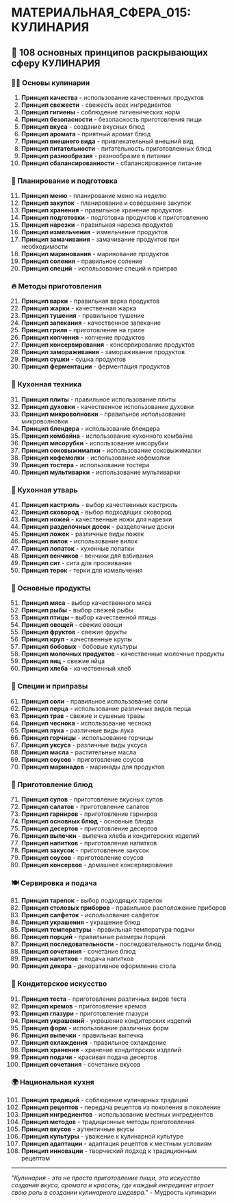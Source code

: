 # МАТЕРИАЛЬНАЯ_СФЕРА_015: КУЛИНАРИЯ

## 🌟 108 основных принципов раскрывающих сферу КУЛИНАРИЯ

### 👨‍🍳 Основы кулинарии

1. **Принцип качества** - использование качественных продуктов
2. **Принцип свежести** - свежесть всех ингредиентов
3. **Принцип гигиены** - соблюдение гигиенических норм
4. **Принцип безопасности** - безопасность приготовления пищи
5. **Принцип вкуса** - создание вкусных блюд
6. **Принцип аромата** - приятный аромат блюд
7. **Принцип внешнего вида** - привлекательный внешний вид
8. **Принцип питательности** - питательность приготовленных блюд
9. **Принцип разнообразия** - разнообразие в питании
10. **Принцип сбалансированности** - сбалансированное питание

### 🥘 Планирование и подготовка

11. **Принцип меню** - планирование меню на неделю
12. **Принцип закупок** - планирование и совершение закупок
13. **Принцип хранения** - правильное хранение продуктов
14. **Принцип подготовки** - подготовка продуктов к приготовлению
15. **Принцип нарезки** - правильная нарезка продуктов
16. **Принцип измельчения** - измельчение продуктов
17. **Принцип замачивания** - замачивание продуктов при необходимости
18. **Принцип маринования** - маринование продуктов
19. **Принцип соления** - правильное соление
20. **Принцип специй** - использование специй и приправ

### 🔥 Методы приготовления

21. **Принцип варки** - правильная варка продуктов
22. **Принцип жарки** - качественная жарка
23. **Принцип тушения** - правильное тушение
24. **Принцип запекания** - качественное запекание
25. **Принцип гриля** - приготовление на гриле
26. **Принцип копчения** - копчение продуктов
27. **Принцип консервирования** - консервирование продуктов
28. **Принцип замораживания** - замораживание продуктов
29. **Принцип сушки** - сушка продуктов
30. **Принцип ферментации** - ферментация продуктов

### 🍳 Кухонная техника

31. **Принцип плиты** - правильное использование плиты
32. **Принцип духовки** - качественное использование духовки
33. **Принцип микроволновки** - правильное использование микроволновки
34. **Принцип блендера** - использование блендера
35. **Принцип комбайна** - использование кухонного комбайна
36. **Принцип мясорубки** - использование мясорубки
37. **Принцип соковыжималки** - использование соковыжималки
38. **Принцип кофемолки** - использование кофемолки
39. **Принцип тостера** - использование тостера
40. **Принцип мультиварки** - использование мультиварки

### 🥄 Кухонная утварь

41. **Принцип кастрюль** - выбор качественных кастрюль
42. **Принцип сковород** - выбор подходящих сковород
43. **Принцип ножей** - качественные ножи для нарезки
44. **Принцип разделочных досок** - разделочные доски
45. **Принцип ложек** - различные виды ложек
46. **Принцип вилок** - использование вилок
47. **Принцип лопаток** - кухонные лопатки
48. **Принцип венчиков** - венчики для взбивания
49. **Принцип сит** - сита для просеивания
50. **Принцип терок** - терки для измельчения

### 🌾 Основные продукты

51. **Принцип мяса** - выбор качественного мяса
52. **Принцип рыбы** - выбор свежей рыбы
53. **Принцип птицы** - выбор качественной птицы
54. **Принцип овощей** - свежие овощи
55. **Принцип фруктов** - свежие фрукты
56. **Принцип круп** - качественные крупы
57. **Принцип бобовых** - бобовые культуры
58. **Принцип молочных продуктов** - качественные молочные продукты
59. **Принцип яиц** - свежие яйца
60. **Принцип хлеба** - качественный хлеб

### 🧂 Специи и приправы

61. **Принцип соли** - правильное использование соли
62. **Принцип перца** - использование различных видов перца
63. **Принцип трав** - свежие и сушеные травы
64. **Принцип чеснока** - использование чеснока
65. **Принцип лука** - различные виды лука
66. **Принцип горчицы** - использование горчицы
67. **Принцип уксуса** - различные виды уксуса
68. **Принцип масла** - растительные масла
69. **Принцип соусов** - приготовление соусов
70. **Принцип маринадов** - маринады для продуктов

### 🥗 Приготовление блюд

71. **Принцип супов** - приготовление вкусных супов
72. **Принцип салатов** - приготовление салатов
73. **Принцип гарниров** - приготовление гарниров
74. **Принцип основных блюд** - основные блюда
75. **Принцип десертов** - приготовление десертов
76. **Принцип выпечки** - выпечка хлеба и кондитерских изделий
77. **Принцип напитков** - приготовление напитков
78. **Принцип закусок** - приготовление закусок
79. **Принцип соусов** - приготовление соусов
80. **Принцип консервов** - домашнее консервирование

### 🍽️ Сервировка и подача

81. **Принцип тарелок** - выбор подходящих тарелок
82. **Принцип столовых приборов** - правильное расположение приборов
83. **Принцип салфеток** - использование салфеток
84. **Принцип украшения** - украшение блюд
85. **Принцип температуры** - правильная температура подачи
86. **Принцип порций** - правильные размеры порций
87. **Принцип последовательности** - последовательность подачи блюд
88. **Принцип сочетания** - сочетание блюд
89. **Принцип напитков** - подача напитков
90. **Принцип декора** - декоративное оформление стола

### 🧁 Кондитерское искусство

91. **Принцип теста** - приготовление различных видов теста
92. **Принцип кремов** - приготовление кремов
93. **Принцип глазури** - приготовление глазури
94. **Принцип украшений** - украшение кондитерских изделий
95. **Принцип форм** - использование различных форм
96. **Принцип выпечки** - правильная выпечка
97. **Принцип охлаждения** - правильное охлаждение
98. **Принцип хранения** - хранение кондитерских изделий
99. **Принцип подачи** - красивая подача десертов
100. **Принцип сочетания** - сочетание вкусов

### 🌍 Национальная кухня

101. **Принцип традиций** - соблюдение кулинарных традиций
102. **Принцип рецептов** - передача рецептов из поколения в поколение
103. **Принцип ингредиентов** - использование местных ингредиентов
104. **Принцип методов** - традиционные методы приготовления
105. **Принцип вкусов** - аутентичные вкусы
106. **Принцип культуры** - уважение к кулинарной культуре
107. **Принцип адаптации** - адаптация рецептов к местным условиям
108. **Принцип инновации** - творческий подход к традиционным рецептам

---

*"Кулинария - это не просто приготовление пищи, это искусство создания вкуса, аромата и красоты, где каждый ингредиент играет свою роль в создании кулинарного шедевра."* - Мудрость кулинарии
